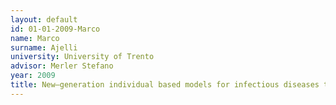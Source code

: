 ```yaml
---
layout: default 
id: 01-01-2009-Marco
name: Marco
surname: Ajelli 
university: University of Trento
advisor: Merler Stefano
year: 2009
title: New–generation individual based models for infectious diseases transmission
---
```

